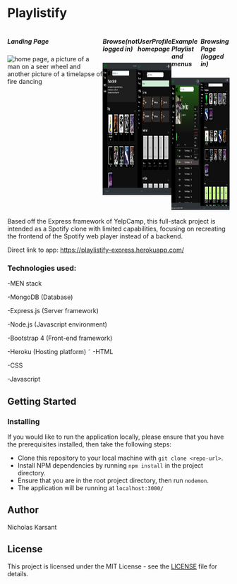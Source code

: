 # Playlistify

<div style="display: flex; justify-content: space-between;">

  <div>
    <h5>Landing Page</h5>
    <img src="images/landingpage.jpg" alt="home page, a picture of a man on a seer wheel and another picture of a timelapse of fire dancing" width="200" height="300"/>
  </div>


  <div>
    <h5>Browse(not logged in)</h5>
    <img src="images/homepage.jpg" alt="screenshot of classes offered, partial list" width="200" height="300"/>
  </div>


  <div>
    <h5>UserProfile homepage</h5>
    <img src="images/loggedIn.jpg" alt="about page,lots of text, a black and white picture of a man riding a cyr wheel facing the camera with large windows close in the background" width="200" height="300"/>
  </div>


  <div>
    <h5>Example Playlist and menus</h5>
    <img src="images/playlist.jpg" alt="spotify-like music playlist title Greek Dance" width="200" height="300"/>
  </div>

  <div>
    <h5>Browsing Page (logged in)</h5>
    <img src="images/browse.jpg" alt="contact page/form" width="200" height="300"/>
  </div>

</div>


Based off the Express framework of YelpCamp, this full-stack project is intended as a Spotify clone with limited capabilities, focusing on recreating the frontend of the Spotify web player instead of a backend.   

Direct link to app: https://playlistify-express.herokuapp.com/


### Technologies used:

-MEN stack

-MongoDB (Database)

-Express.js (Server framework)

-Node.js (Javascript environment)

-Bootstrap 4 (Front-end framework)

-Heroku (Hosting platform)
˜
-HTML

-CSS

-Javascript

## Getting Started



### Installing
If you would like to run the application locally, please ensure that you have the prerequisites installed, then take the following steps:
- Clone this repository to your local machine with `git clone <repo-url>`.
- Install NPM dependencies by running `npm install` in the project directory.
- Ensure that you are in the root project directory, then run `nodemon`.
- The application will be running at `localhost:3000/`


## Author
Nicholas Karsant
## License
This project is licensed under the MIT License - see the [LICENSE](LICENSE.md) file for details.